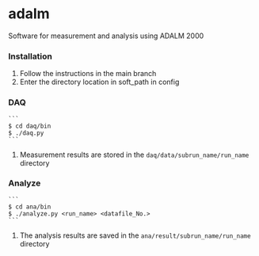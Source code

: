 # adalm
Software for measurement and analysis using ADALM 2000
### Installation
1. Follow the instructions in the main branch
2. Enter the directory location in soft_path in config
### DAQ
    ```
    $ cd daq/bin
    $ ./daq.py
    ```
1. Measurement results are stored in the `daq/data/subrun_name/run_name` directory

### Analyze
    ```
    $ cd ana/bin
    $ ./analyze.py <run_name> <datafile_No.>
    ```
1. The analysis results are saved in the `ana/result/subrun_name/run_name` directory